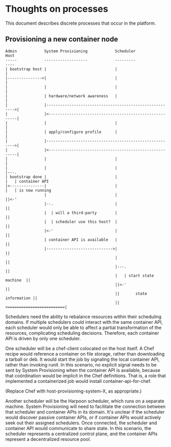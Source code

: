 # Thoughts on processes

This document describes discrete processes that occur in the platform.

## Provisioning a new container node

```
Admin            System Provisioning            Scheduler                  Host
-----            -------------------            ---------                  ----
| bootstrap host |                              |                          |
|--------------->|                              |                          |
|                |                              |                          |
|                | hardware/network awareness   |                          |
|                |-------------------------------------------------------->|
|                |<--------------------------------------------------------|
|                |                              |                          |
|                | apply/configure profile      |                          |
|                |-------------------------------------------------------->|
|                |<--------------------------------------------------------|
|                |                              |                          |
|                |                              |                          |---.
| bootstrap done |                              |                          |   | container API
|<---------------|                              |                          |   | is now running
                 |                              |                          ||<-'
                 |--.                           |                          ||
                 |  | will a third-party        |                          ||
                 |  | scheduler use this host?  |                          ||
                 |<-'                           |                          ||
                 | container API is available   |                          ||
                 |----------------------------->|                          ||
                                                |                          ||
                                                |---.                      ||
                                                |   | start state machine  ||
                                                ||<-'                      ||
                                                ||       state information ||
                                                ||<=========================|
```

Schedulers need the ability to rebalance resources within their scheduling
domains. If multiple schedulers could interact with the same container API,
each scheduler would only be able to affect a partial transformation of the
resources, complicating scheduling decisions. Therefore, each container API
is driven by only one scheduler.

One scheduler will be a chef-client colocated on the host itself. A Chef
recipe would reference a container on file storage, rather than downloading a
tarball or deb. It would start the job by signaling the local container API,
rather than invoking runit. In this scenario, no explicit signal needs to be
sent by System Provisioning when the container API is available, because that
coördination would be implicit in the Chef definitions. That is, a role that
implemented a containerized job would install container-api-for-chef.

(Replace Chef with host-provisioning-system-X, as appropriate.)

Another scheduler will be the Harpoon scheduler, which runs on a separate
machine. System Provisioning will need to facilitate the connection between
that scheduler and container APIs in its domain. It's unclear if the scheduler
would discover passive container APIs, or if container APIs would actively
seek out their assigned schedulers. Once connected, the scheduler and
container API would communicate to share state. In this scenario, the
scheduler represents a centralized control plane, and the container APIs
represent a decentralized resource pool.
